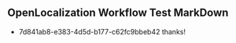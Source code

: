 ## OpenLocalization Workflow Test MarkDown
* 7d841ab8-e383-4d5d-b177-c62fc9bbeb42 
thanks!<!--HONumber=Mar16_HO3-->
